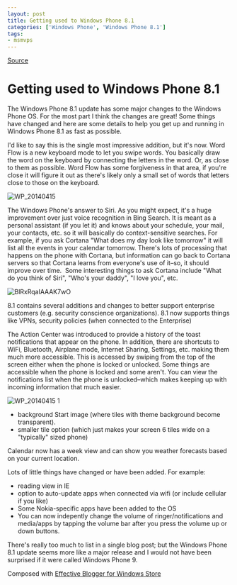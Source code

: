 ```yaml
---
layout: post
title: Getting used to Windows Phone 8.1
categories: ['Windows Phone', 'Windows Phone 8.1']
tags:
- msmvps
---
```

[Source](http://pr-blog.azurewebsites.net/2014/04/15/getting-used-to-windows-phone-8-1/ "Permalink to Getting used to Windows Phone 8.1")

# Getting used to Windows Phone 8.1

The Windows Phone 8.1 update has some major changes to the Windows Phone OS. For the most part I think the changes are great! Some things have changed and here are some details to help you get up and running in Windows Phone 8.1 as fast as possible.

I'd like to say this is the single most impressive addition, but it's now. Word Flow is a new keyboard mode to let you swipe words. You basically draw the word on the keyboard by connecting the letters in the word. Or, as close to them as possible. Word Flow has some forgiveness in that area, if you're close it will figure it out as there's likely only a small set of words that letters close to those on the keyboard.

![WP_20140415][1]

The Windows Phone's answer to Siri. As you might expect, it's a huge improvement over just voice recognition in Bing Search. It is meant as a personal assistant (if you let it) and knows about your schedule, your mail, your contacts, etc. so it will basically do context-sensitive searches. For example, if you ask Cortana "What does my day look like tomorrow" it will list all the events in your calendar tomorrow. There's lots of processing that happens on the phone with Cortana, but information can go back to Cortana servers so that Cortana learns from everyone's use of it–so, it should improve over time.  Some interesting things to ask Cortana include "What do you think of Siri", "Who's your daddy", "I love you", etc.

![BlRxRqaIAAAK7wO][2]

8.1 contains several additions and changes to better support enterprise customers (e.g. security conscience organizations). 8.1 now supports things like VPNs, security policies (when connected to the Enterprise)

The Action Center was introduced to provide a history of the toast notifications that appear on the phone. In addition, there are shortcuts to WiFi, Bluetooth, Airplane mode, Internet Sharing, Settings, etc. making them much more accessible. This is accessed by swiping from the top of the screen either when the phone is locked or unlocked. Some things are accessible when the phone is locked and some aren't. You can view the notifications list when the phone is unlocked–which makes keeping up with incoming information that much easier.

![WP_20140415 1][3]

* background Start image (where tiles with theme background become transparent).
* smaller tile option (which just makes your screen 6 tiles wide on a "typically" sized phone)

Calendar now has a week view and can show you weather forecasts based on your current location.

Lots of little things have changed or have been added. For example:

* reading view in IE
* option to auto-update apps when connected via wifi (or include cellular if you like)
* Some Nokia-specific apps have been added to the OS
* You can now indepently change the volume of ringer/notifications and media/apps by tapping the volume bar after you press the volume up or down buttons.

There's really too much to list in a single blog post; but the Windows Phone 8.1 update seems more like a major release and I would not have been surprised if it were called Windows Phone 9.

Composed with [Effective Blogger for Windows Store][4]

[1]: http://pr-blog.azurewebsites.net/wp-content/uploads/2014/04/WP_20140415.png
[2]: http://pr-blog.azurewebsites.net/wp-content/uploads/2014/04/BlRxRqaIAAAK7wO.jpg
[3]: http://pr-blog.azurewebsites.net/wp-content/uploads/2014/04/WP_20140415-1.png
[4]: http://lynk.at/1jZ31NL

